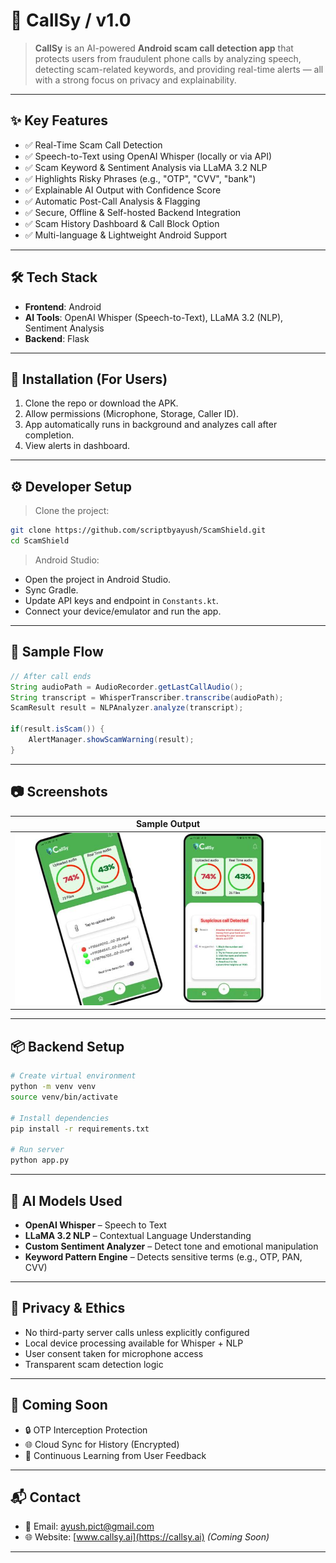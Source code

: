 # 📱 CallSy / v1.0

> **CallSy** is an AI-powered **Android scam call detection app** that protects users from fraudulent phone calls by analyzing speech, detecting scam-related keywords, and providing real-time alerts — all with a strong focus on privacy and explainability.

---

## ✨ Key Features

- ✅ Real-Time Scam Call Detection
- ✅ Speech-to-Text using OpenAI Whisper (locally or via API)
- ✅ Scam Keyword & Sentiment Analysis via LLaMA 3.2 NLP
- ✅ Highlights Risky Phrases (e.g., "OTP", "CVV", "bank")
- ✅ Explainable AI Output with Confidence Score
- ✅ Automatic Post-Call Analysis & Flagging
- ✅ Secure, Offline & Self-hosted Backend Integration
- ✅ Scam History Dashboard & Call Block Option
- ✅ Multi-language & Lightweight Android Support

---

## 🛠️ Tech Stack

- **Frontend**: Android
- **AI Tools**: OpenAI Whisper (Speech-to-Text), LLaMA 3.2 (NLP), Sentiment Analysis
- **Backend**: Flask 

---

## 📱 Installation (For Users)

1. Clone the repo or download the APK.
2. Allow permissions (Microphone, Storage, Caller ID).
3. App automatically runs in background and analyzes call after completion.
4. View alerts in dashboard.

---

## ⚙️ Developer Setup

> Clone the project:

```bash
git clone https://github.com/scriptbyayush/ScamShield.git
cd ScamShield
```

> Android Studio:

- Open the project in Android Studio.
- Sync Gradle.
- Update API keys and endpoint in `Constants.kt`.
- Connect your device/emulator and run the app.

---

## 🧪 Sample Flow

```java
// After call ends
String audioPath = AudioRecorder.getLastCallAudio();
String transcript = WhisperTranscriber.transcribe(audioPath);
ScamResult result = NLPAnalyzer.analyze(transcript);

if(result.isScam()) {
    AlertManager.showScamWarning(result);
}
```

---

## 📷 Screenshots

| Sample Output | 
|-----------|
| ![](screenshots/callsy.jpeg) |

---

## 📦 Backend Setup 

```bash
# Create virtual environment
python -m venv venv
source venv/bin/activate

# Install dependencies
pip install -r requirements.txt

# Run server
python app.py
```

---

## 🧠 AI Models Used

- **OpenAI Whisper** – Speech to Text
- **LLaMA 3.2 NLP** – Contextual Language Understanding
- **Custom Sentiment Analyzer** – Detect tone and emotional manipulation
- **Keyword Pattern Engine** – Detects sensitive terms (e.g., OTP, PAN, CVV)

---

## 🔐 Privacy & Ethics

- No third-party server calls unless explicitly configured
- Local device processing available for Whisper + NLP
- User consent taken for microphone access
- Transparent scam detection logic

---

## 🚀 Coming Soon

- 🔒 OTP Interception Protection
- 🌐 Cloud Sync for History (Encrypted)
- 🧠 Continuous Learning from User Feedback

---

## 📬 Contact

- 📧 Email: [ayush.pict@gmail.com](mailto:ayush.pict@gmail.com)
- 🌐 Website: [www.callsy.ai](https://callsy.ai) *(Coming Soon)*

---
